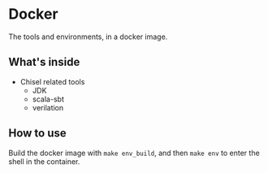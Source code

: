 # Docker

The tools and environments, in a docker image.

## What's inside

- Chisel related tools
	- JDK
	- scala-sbt
	- verilation

## How to use

Build the docker image with `make env_build`, and then `make env` to enter the shell in the container.